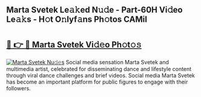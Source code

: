 ## Marta Svetek Le𝚊𝚔ed N𝚞𝚍e - Part-60H Vi𝚍eo Le𝚊𝚔s - H𝚘t O𝚗lyf𝚊ns Ph𝚘tos CAMiI

# <h2><a href="http://hf644t.feru.top/?c=Marta+Svetek">🔗 👉 🔴 Marta Svetek Vi𝚍𝚎o Ph𝚘t𝚘𝚜</a></h2>

[![Marta Svetek Nu𝚍𝚎s](https://i.imgur.com/0TWrTi3.gif)](http://hf644t.feru.top/?c=Marta+Svetek)
Social media sensation Marta Svetek and multimedia artist, celebrated for disseminating dance and lifestyle content through viral dance challenges and brief videos. Social media Marta Svetek has become an important platform for public figures to engage with their followers. 
